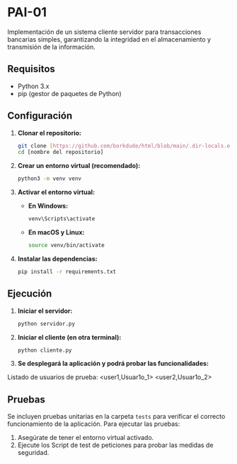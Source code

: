 
# PAI-01

Implementación de un sistema cliente servidor para transacciones bancarias simples, garantizando la integridad en el almacenamiento y transmisión de la información.

## Requisitos

* Python 3.x
* pip (gestor de paquetes de Python)

## Configuración

1.  **Clonar el repositorio:**

    ```bash
    git clone [https://github.com/borkdude/html/blob/main/.dir-locals.el](https://github.com/borkdude/html/blob/main/.dir-locals.el)
    cd [nombre del repositorio]
    ```

2.  **Crear un entorno virtual (recomendado):**

    ```bash
    python3 -m venv venv
    ```

3.  **Activar el entorno virtual:**

    * **En Windows:**

        ```bash
        venv\Scripts\activate
        ```

    * **En macOS y Linux:**

        ```bash
        source venv/bin/activate
        ```

4.  **Instalar las dependencias:**

    ```bash
    pip install -r requirements.txt
    ```

## Ejecución

1.  **Iniciar el servidor:**

    ```bash
    python servidor.py
    ```

2.  **Iniciar el cliente (en otra terminal):**

    ```bash
    python cliente.py
    ```

3.  **Se desplegará la aplicación y podrá probar las funcionalidades:**

Listado de usuarios de prueba:
  <user1,Usuar1o_1>
  <user2,Usuar1o_2>


## Pruebas

Se incluyen pruebas unitarias en la carpeta `tests` para verificar el correcto funcionamiento de la aplicación. Para ejecutar las pruebas:

1.  Asegúrate de tener el entorno virtual activado.
2.  Ejecute los Script de test de peticiones para probar las medidas de seguridad.
